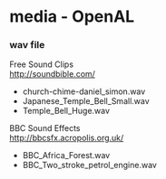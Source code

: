 media - OpenAL
===============

### wav file
Free Sound Clips <br/>
http://soundbible.com/ <br/>
- church-chime-daniel_simon.wav
- Japanese_Temple_Bell_Small.wav
- Temple_Bell_Huge.wav

BBC Sound Effects <br/>
http://bbcsfx.acropolis.org.uk/ <br/>
- BBC_Africa_Forest.wav
- BBC_Two_stroke_petrol_engine.wav

